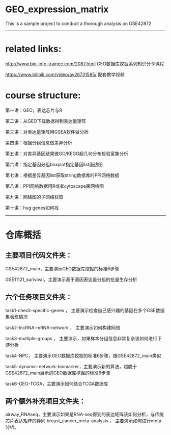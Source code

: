 # GEO_expression_matrix
This is a sample project to conduct a thorough analysis on GSE42872


---------------------------------------------------------------------------------
# related links:

http://www.bio-info-trainee.com/2087.html GEO数据库挖掘系列知识分享课程


https://www.bilibili.com/video/av26731585/ 配套教学视频

# course structure:

第一讲：GEO，表达芯片与R

第二讲：从GEO下载数据得到表达量矩阵

第三讲：对表达量矩阵用GSEA软件做分析

第四讲：根据分组信息做差异分析

第五讲：对差异基因结果做GO/KEGG超几何分布检验富集分析

第六讲：指定基因分组boxplot指定基因list画热图

第七讲：根据差异基因list获取string数据库的PPI网络数据

第八讲：PPI网络数据用R或者cytoscape画网络图

第九讲：网络图的子网络获取

第十讲：hug genes如何找

----------------------------------------------------------------------------------


# 仓库概括
## 主要项目代码文件夹：

GSE42872_main，主要演示GEO数据库挖掘的标准6步骤

GSE11121_surivival，主要演示基于基因表达量分组的批量生存分析

## 六个任务项目文件夹：

task1-check-specific-genes ， 主要演示检查自己感兴趣的基因在多个GSE数据集表现情况

task2-lncRNA-mRNA-network ， 主要演示如何构建网络

task3-multiple-groups ， 主要演示，如果样本分组信息非常复杂该如何进行下游分析

task4-NPC， 主要演示GEO数据库挖掘的标准6步骤，跟GSE42872_main类似

task5-dynamic-network-biomarker，主要演示新的算法，超脱于GSE42872_main展示的GEO数据库挖掘的标准6步骤

task6-GEO-TCGA，主要演示如何结合TCGA数据库

## 两个额外补充项目文件夹：

airway_RNAseq，主要演示如果是RNA-seq得到的表达矩阵该如何分析，与传统芯片表达矩阵的异同
breast_cancer_meta-analysis ， 主要演示如何进行meta分析。
